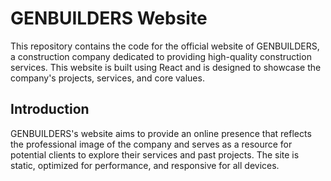 # GENBUILDERS Website

This repository contains the code for the official website of GENBUILDERS, a construction company dedicated to providing high-quality construction services. This website is built using React and is designed to showcase the company's projects, services, and core values.

## Introduction

GENBUILDERS's website aims to provide an online presence that reflects the professional image of the company and serves as a resource for potential clients to explore their services and past projects. The site is static, optimized for performance, and responsive for all devices.
